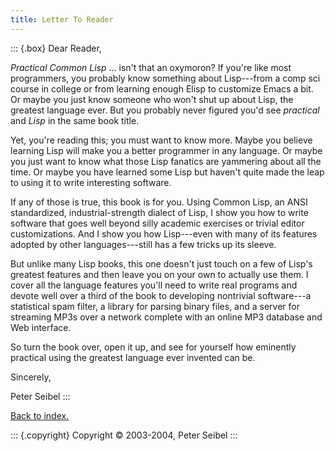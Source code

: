 ```yaml
---
title: Letter To Reader
---
```


::: {.box}
Dear Reader,

*Practical Common Lisp* \... isn't that an oxymoron? If you're like
most programmers, you probably know something about Lisp---from a comp
sci course in college or from learning enough Elisp to customize Emacs a
bit. Or maybe you just know someone who won't shut up about Lisp, the
greatest language ever. But you probably never figured you'd see
*practical* and *Lisp* in the same book title.

Yet, you're reading this; you must want to know more. Maybe you believe
learning Lisp will make you a better programmer in any language. Or
maybe you just want to know what those Lisp fanatics are yammering about
all the time. Or maybe you have learned some Lisp but haven't quite
made the leap to using it to write interesting software.

If any of those is true, this book is for you. Using Common Lisp, an
ANSI standardized, industrial-strength dialect of Lisp, I show you how
to write software that goes well beyond silly academic exercises or
trivial editor customizations. And I show you how Lisp---even with many
of its features adopted by other languages---still has a few tricks up
its sleeve.

But unlike many Lisp books, this one doesn't just touch on a few of
Lisp's greatest features and then leave you on your own to actually use
them. I cover all the language features you'll need to write real
programs and devote well over a third of the book to developing
nontrivial software---a statistical spam filter, a library for parsing
binary files, and a server for streaming MP3s over a network complete
with an online MP3 database and Web interface.

So turn the book over, open it up, and see for yourself how eminently
practical using the greatest language ever invented can be.

Sincerely,

Peter Seibel
:::

[Back to index.](index.html)

::: {.copyright}
Copyright © 2003-2004, Peter Seibel
:::
